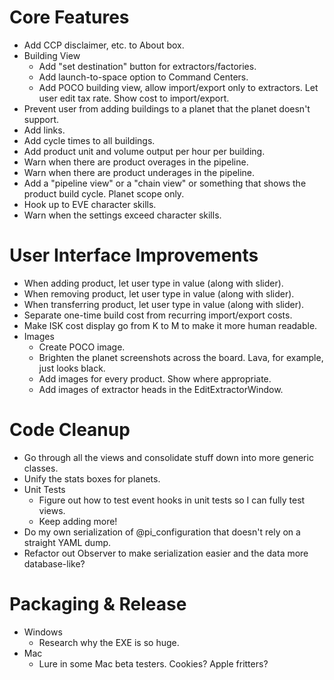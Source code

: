 Core Features
=============

* Add CCP disclaimer, etc. to About box.
* Building View
  - Add "set destination" button for extractors/factories.
  - Add launch-to-space option to Command Centers.
  - Add POCO building view, allow import/export only to extractors. Let user edit tax rate. Show cost to import/export.
* Prevent user from adding buildings to a planet that the planet doesn't support.
* Add links.
* Add cycle times to all buildings.
* Add product unit and volume output per hour per building.
* Warn when there are product overages in the pipeline.
* Warn when there are product underages in the pipeline.
* Add a "pipeline view" or a "chain view" or something that shows the product build cycle. Planet scope only.
* Hook up to EVE character skills.
* Warn when the settings exceed character skills.


User Interface Improvements
===========================

* When adding product, let user type in value (along with slider).
* When removing product, let user type in value (along with slider).
* When transferring product, let user type in value (along with slider).
* Separate one-time build cost from recurring import/export costs.
* Make ISK cost display go from K to M to make it more human readable.
* Images
  - Create POCO image.
  - Brighten the planet screenshots across the board. Lava, for example, just looks black.
  - Add images for every product. Show where appropriate.
  - Add images of extractor heads in the EditExtractorWindow.


Code Cleanup
============

* Go through all the views and consolidate stuff down into more generic classes.
* Unify the stats boxes for planets.
* Unit Tests
  - Figure out how to test event hooks in unit tests so I can fully test views.
  - Keep adding more!
* Do my own serialization of @pi_configuration that doesn't rely on a straight YAML dump.
* Refactor out Observer to make serialization easier and the data more database-like?


Packaging & Release
===================

* Windows
  - Research why the EXE is so huge.
* Mac
  - Lure in some Mac beta testers. Cookies? Apple fritters?

